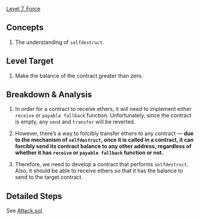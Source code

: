 [Level 7. Force](https://ethernaut.openzeppelin.com/level/0xb6c2Ec883DaAac76D8922519E63f875c2ec65575)

## Concepts

1. The understanding of `selfdestruct`.

## Level Target

1. Make the balance of the contract greater than zero.

## Breakdown & Analysis

1. In order for a contract to receive ethers, it will need to implement either `receive` or `payable fallback` function. Unfortunately, since the contract is empty, any `send` and `transfer` will be reverted.

2. However, there’s a way to forcibly transfer ethers to any contract — **due to the mechanism of `selfdestruct`, once it is called in a contract, it can forcibly send its contract balance to any other address, regardless of whether it has `receive` or `payable fallback` function or not.**

3. Therefore, we need to develop a contract that performs `selfdestruct`. Also, it should be able to receive ethers so that it has the balance to send to the target contract.

## Detailed Steps

See [Attack.sol](https://github.com/timou0911/Ethernat-Solution-and-Explanation/blob/main/7.%20Force%20%20%E2%98%85%E2%98%85%E2%98%85%E2%98%86%E2%98%86/Attack.sol).

